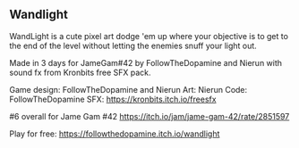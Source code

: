 ## Wandlight

WandLight is a cute pixel art dodge 'em up where your objective is to get to the end of the level without letting the enemies snuff your light out.

Made in 3 days for JameGam#42 by FollowTheDopamine and Nierun with sound fx from Kronbits free SFX pack.

Game design: FollowTheDopamine and Nierun
Art: Nierun
Code: FollowTheDopamine
SFX: https://kronbits.itch.io/freesfx

#6 overall for Jame Gam #42
https://itch.io/jam/jame-gam-42/rate/2851597

Play for free:
https://followthedopamine.itch.io/wandlight
